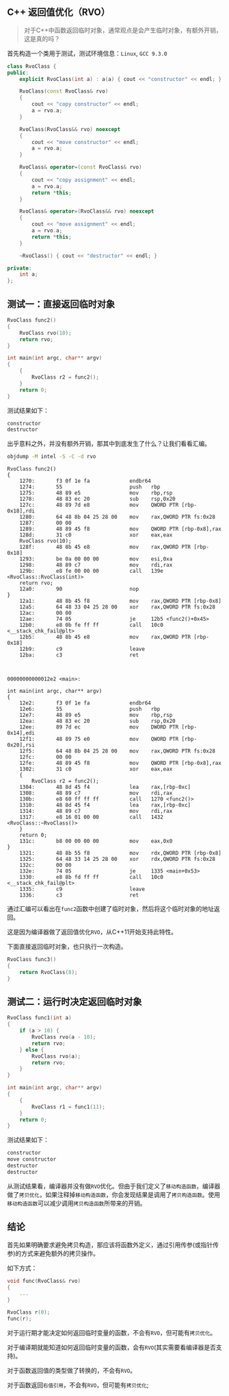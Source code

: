 ## C++ 返回值优化（RVO）

> 对于C++中函数返回临时对象，通常观点是会产生临时对象，有额外开销，这是真的吗？

首先构造一个类用于测试，测试环境信息：`Linux`, `GCC 9.3.0`

```c++
class RvoClass {
public:
    explicit RvoClass(int a) : a(a) { cout << "constructor" << endl; }

    RvoClass(const RvoClass& rvo)
    {
        cout << "copy constructor" << endl;
        a = rvo.a;
    }

    RvoClass(RvoClass&& rvo) noexcept
    {
        cout << "move constructor" << endl;
        a = rvo.a;
    }

    RvoClass& operator=(const RvoClass& rvo)
    {
        cout << "copy assignment" << endl;
        a = rvo.a;
        return *this;
    }

    RvoClass& operator=(RvoClass&& rvo) noexcept
    {
        cout << "move assignment" << endl;
        a = rvo.a;
        return *this;
    }

    ~RvoClass() { cout << "destructor" << endl; }

private:
    int a;
};
```

## 测试一：直接返回临时对象

```c++
RvoClass func2()
{
    RvoClass rvo(10);
    return rvo;
}

int main(int argc, char** argv)
{
    {
        RvoClass r2 = func2();
    }
    return 0;
}
```

测试结果如下：

```txt
constructor
destructor
```

出乎意料之外，并没有额外开销，那其中到底发生了什么？让我们看看汇编。

```bash
objdump -M intel -S -C -d rvo
```

```assembly
RvoClass func2()
{
    1270:       f3 0f 1e fa             endbr64 
    1274:       55                      push   rbp
    1275:       48 89 e5                mov    rbp,rsp
    1278:       48 83 ec 20             sub    rsp,0x20
    127c:       48 89 7d e8             mov    QWORD PTR [rbp-0x18],rdi
    1280:       64 48 8b 04 25 28 00    mov    rax,QWORD PTR fs:0x28
    1287:       00 00 
    1289:       48 89 45 f8             mov    QWORD PTR [rbp-0x8],rax
    128d:       31 c0                   xor    eax,eax
    RvoClass rvo(10);
    128f:       48 8b 45 e8             mov    rax,QWORD PTR [rbp-0x18]
    1293:       be 0a 00 00 00          mov    esi,0xa
    1298:       48 89 c7                mov    rdi,rax
    129b:       e8 fe 00 00 00          call   139e <RvoClass::RvoClass(int)>
    return rvo;
    12a0:       90                      nop
}
    12a1:       48 8b 45 f8             mov    rax,QWORD PTR [rbp-0x8]
    12a5:       64 48 33 04 25 28 00    xor    rax,QWORD PTR fs:0x28
    12ac:       00 00 
    12ae:       74 05                   je     12b5 <func2()+0x45>
    12b0:       e8 0b fe ff ff          call   10c0 <__stack_chk_fail@plt>
    12b5:       48 8b 45 e8             mov    rax,QWORD PTR [rbp-0x18]
    12b9:       c9                      leave  
    12ba:       c3                      ret    
    
    

00000000000012e2 <main>:

int main(int argc, char** argv)
{
    12e2:       f3 0f 1e fa             endbr64 
    12e6:       55                      push   rbp
    12e7:       48 89 e5                mov    rbp,rsp
    12ea:       48 83 ec 20             sub    rsp,0x20
    12ee:       89 7d ec                mov    DWORD PTR [rbp-0x14],edi
    12f1:       48 89 75 e0             mov    QWORD PTR [rbp-0x20],rsi
    12f5:       64 48 8b 04 25 28 00    mov    rax,QWORD PTR fs:0x28
    12fc:       00 00 
    12fe:       48 89 45 f8             mov    QWORD PTR [rbp-0x8],rax
    1302:       31 c0                   xor    eax,eax
    {
        RvoClass r2 = func2();
    1304:       48 8d 45 f4             lea    rax,[rbp-0xc]
    1308:       48 89 c7                mov    rdi,rax
    130b:       e8 60 ff ff ff          call   1270 <func2()>
    1310:       48 8d 45 f4             lea    rax,[rbp-0xc]
    1314:       48 89 c7                mov    rdi,rax
    1317:       e8 16 01 00 00          call   1432 <RvoClass::~RvoClass()>
    }
    return 0;
    131c:       b8 00 00 00 00          mov    eax,0x0
}
    1321:       48 8b 55 f8             mov    rdx,QWORD PTR [rbp-0x8]
    1325:       64 48 33 14 25 28 00    xor    rdx,QWORD PTR fs:0x28
    132c:       00 00 
    132e:       74 05                   je     1335 <main+0x53>
    1330:       e8 8b fd ff ff          call   10c0 <__stack_chk_fail@plt>
    1335:       c9                      leave  
    1336:       c3                      ret    
```

通过汇编可以看出在`func2`函数中创建了临时对象，然后将这个临时对象的地址返回。

这是因为编译器做了返回值优化`RVO`，从C++11开始支持此特性。

下面直接返回临时对象，也只执行一次构造。

```cpp
RvoClass func3()
{
    return RvoClass(8);
}
```

## 测试二：运行时决定返回临时对象

```cpp
RvoClass func1(int a)
{
    if (a > 10) {
        RvoClass rvo(a - 10);
        return rvo;
    } else {
        RvoClass rvo(a);
        return rvo;
    }
}

int main(int argc, char** argv)
{
    {
        RvoClass r1 = func1(11);
    }
    return 0;
}
```

测试结果如下：

```txt
constructor
move constructor
destructor
destructor
```

从测试结果看，编译器并没有做`RVO`优化。但由于我们定义了`移动构造函数`，编译器做了`拷贝优化`，如果注释掉`移动构造函数`，你会发现结果是调用了`拷贝构造函数`。使用`移动构造函数`可以减少调用`拷贝构造函数`所带来的开销。

## 结论

首先如果明确要求避免拷贝构造，那应该将函数外定义，通过引用传参(或指针传参)的方式来避免额外的拷贝操作。

如下方式：

```cpp
void func(RvoClass& rvo)
{
    ...
}

RvoClass r(0);
func(r);
```

对于运行期才能决定如何返回临时变量的函数，不会有`RVO`，但可能有`拷贝优化`。

对于编译期就能知道如何返回临时变量的函数，会有`RVO`(其实需要看编译器是否支持)。

对于函数返回值的类型做了转换的，不会有`RVO`。

对于函数返回`右值引用`，不会有`RVO`，但可能有`拷贝优化`;

